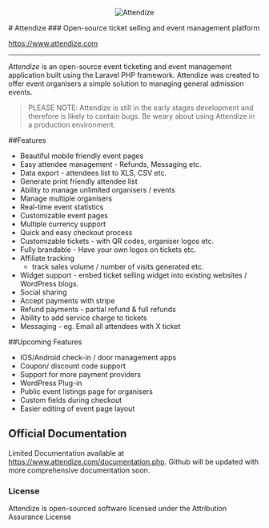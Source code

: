 
<p align="center">
  <img src="https://www.attendize.com/img/logo.png" alt="Attendize"/>
</p>
# Attendize 
### Open-source ticket selling and event management platform

https://www.attendize.com


----------


*Attendize* is an open-source event ticketing and event management application built using the Laravel PHP framework. Attendize was created to offer event organisers a simple solution to managing general admission events.

> PLEASE NOTE: Attendize is still in the early stages development and therefore is likely to contain bugs. Be weary about using Attendize in a production environment. 

##Features
 - Beautiful mobile friendly event pages
 - Easy attendee management - Refunds, Messaging etc.
 - Data export - attendees list to XLS, CSV etc.
 - Generate print friendly attendee list
 - Ability to manage unlimited organisers / events
 - Manage multiple organisers 
 - Real-time event statistics
 - Customizable event pages
 - Multiple currency support
 - Quick and easy checkout process
 - Customizable tickets - with QR codes, organiser logos etc.
 - Fully brandable - Have your own logos on tickets etc.
 - Affiliate tracking
    - track sales volume / number of visits generated etc.
 - Widget support - embed ticket selling widget into existing websites / WordPress blogs. 
 - Social sharing 
 - Accept payments with stripe
 - Refund payments - partial refund & full refunds
 - Ability to add service charge to tickets
 - Messaging - eg. Email all attendees with X ticket
    
##Upcoming Features
 - IOS/Android check-in / door management apps
 - Coupon/ discount code support
 - Support for more payment providers
 - WordPress Plug-in 
 - Public event listings page for organisers
 - Custom fields during checkout
 - Easier editing of event page layout

## Official Documentation

Limited Documentation available at https://www.attendize.com/documentation.php. Github will be updated with more comprehensive documentation soon.


### License

Attendize is open-sourced software licensed under the Attribution Assurance License
